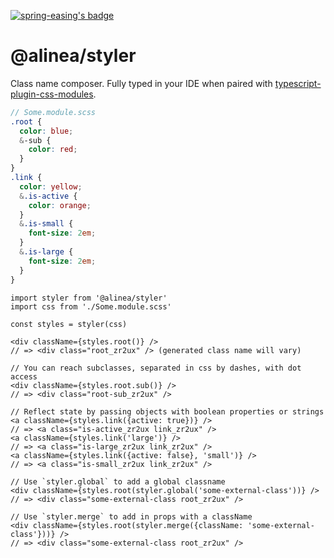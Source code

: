 [![spring-easing's badge](https://deno.bundlejs.com/?q=@alinea/styler&badge=detailed&badge-style=for-the-badge)](https://bundlejs.com/?q=@alinea/styler)

# @alinea/styler

Class name composer. Fully typed in your IDE when paired with
[typescript-plugin-css-modules](https://github.com/mrmckeb/typescript-plugin-css-modules).

```scss
// Some.module.scss
.root {
  color: blue;
  &-sub {
    color: red;
  }
}
.link {
  color: yellow;
  &.is-active {
    color: orange;
  }
  &.is-small {
    font-size: 2em;
  }
  &.is-large {
    font-size: 2em;
  }
}
```

```tsx
import styler from '@alinea/styler'
import css from './Some.module.scss'

const styles = styler(css)

<div className={styles.root()} />
// => <div class="root_zr2ux" /> (generated class name will vary)

// You can reach subclasses, separated in css by dashes, with dot access
<div className={styles.root.sub()} />
// => <div class="root-sub_zr2ux" />

// Reflect state by passing objects with boolean properties or strings
<a className={styles.link({active: true})} />
// => <a class="is-active_zr2ux link_zr2ux" />
<a className={styles.link('large')} />
// => <a class="is-large_zr2ux link_zr2ux" />
<a className={styles.link({active: false}, 'small')} />
// => <a class="is-small_zr2ux link_zr2ux" />

// Use `styler.global` to add a global classname
<div className={styles.root(styler.global('some-external-class'))} />
// => <div class="some-external-class root_zr2ux" />

// Use `styler.merge` to add in props with a className
<div className={styles.root(styler.merge({className: 'some-external-class'}))} />
// => <div class="some-external-class root_zr2ux" />
```
